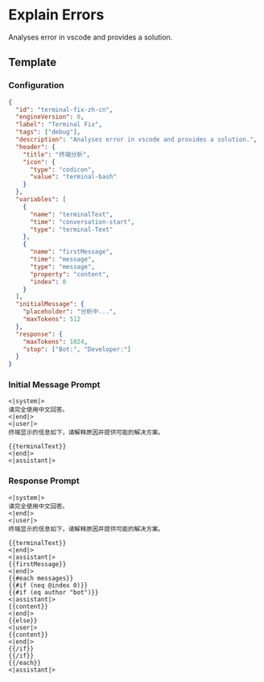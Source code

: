 # Explain Errors

Analyses error in vscode and provides a solution.

## Template

### Configuration

```json conversation-template
{
  "id": "terminal-fix-zh-cn",
  "engineVersion": 0,
  "label": "Terminal Fix",
  "tags": ["debug"],
  "description": "Analyses error in vscode and provides a solution.",
  "header": {
    "title": "终端分析",
    "icon": {
      "type": "codicon",
      "value": "terminal-bash"
    }
  },
  "variables": [
    {
      "name": "terminalText",
      "time": "conversation-start",
      "type": "terminal-Text"
    },
    {
      "name": "firstMessage",
      "time": "message",
      "type": "message",
      "property": "content",
      "index": 0
    }
  ],
  "initialMessage": {
    "placeholder": "分析中...",
    "maxTokens": 512
  },
  "response": {
    "maxTokens": 1024,
    "stop": ["Bot:", "Developer:"]
  }
}
```

### Initial Message Prompt

```template-initial-message
<|system|>
请完全使用中文回答。
<|end|>
<|user|>
终端显示的信息如下，请解释原因并提供可能的解决方案。

{{terminalText}}
<|end|>
<|assistant|>
```

### Response Prompt

```template-response
<|system|>
请完全使用中文回答。
<|end|>
<|user|>
终端显示的信息如下，请解释原因并提供可能的解决方案。

{{terminalText}}
<|end|>
<|assistant|>
{{firstMessage}}
<|end|>
{{#each messages}}
{{#if (neq @index 0)}}
{{#if (eq author "bot")}}
<|assistant|>
{{content}}
<|end|>
{{else}}
<|user|>
{{content}}
<|end|>
{{/if}}
{{/if}}
{{/each}}
<|assistant|>
```
